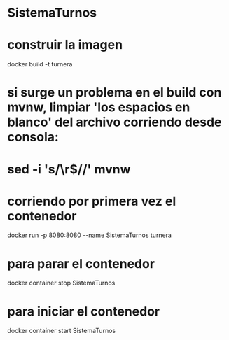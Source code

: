 # SistemaTurnos

# construir la imagen
docker build -t turnera

# si surge un problema en el build con mvnw, limpiar 'los espacios en blanco' del archivo corriendo desde consola:
# sed -i 's/\r$//' mvnw

# corriendo por primera vez el contenedor
docker run -p 8080:8080 --name SistemaTurnos turnera

# para parar el contenedor
docker container stop SistemaTurnos

# para iniciar el contenedor
docker container start SistemaTurnos

